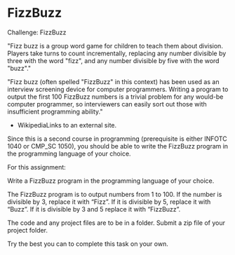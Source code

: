 # FizzBuzz
Challenge: FizzBuzz

"Fizz buzz is a group word game for children to teach them about division. Players take turns to count incrementally, replacing any number divisible by three with the word "fizz", and any number divisible by five with the word "buzz"."

"Fizz buzz (often spelled "FizzBuzz" in this context) has been used as an interview screening device for computer programmers. Writing a program to output the first 100 FizzBuzz numbers is a trivial problem for any would-be computer programmer, so interviewers can easily sort out those with insufficient programming ability."

- WikipediaLinks to an external site.

Since this is a second course in programming (prerequisite is either INFOTC 1040 or CMP_SC 1050), you should be able to write the FizzBuzz program in the programming language of your choice.

For this assignment:

Write a FizzBuzz program in the programming language of your choice.

The FizzBuzz program is to output numbers from 1 to 100. If the number is divisible by 3, replace it with “Fizz”. If it is divisible by 5, replace it with “Buzz”. If it is divisible by 3 and 5 replace it with “FizzBuzz”.

The code and any project files are to be in a folder.  Submit a zip file of your project folder. 

Try the best you can to complete this task on your own.
